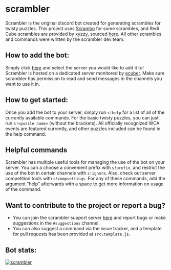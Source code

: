 # scrambler
Scrambler is the original discord bot created for generating scrambles for twisty puzzles.
This project uses [Scrambo](https://github.com/nickcolley/scrambo) for some scrambles, and Redi Cube scrambles are provided by xyzzy, sourced [here](https://torchlight.github.io/rediscrambler.js). All other scrambles and commands were written by the scrambler dev team. 

## How to add the bot:
Simply click [here](https://discordapp.com/oauth2/authorize?client_id=423530119836073986&permissions=130048&scope=bot) and select the server you would like to add it to! Scrambler is hosted on a dedicated server monitored by [ecuber](https://github.com/ecuber/). Make sure scrambler has permission to read and send messages in the channels you want to use it in.

## How to get started:
Once you add the bot to your server, simply run `s!help` for a list of all of the currently available commands. For the basic twisty puzzles, you can just run `s!<puzzle name>` (without the brackets). All officially recognized WCA events are featured currently, and other puzzles included can be found in the help command.

## Helpful commands
Scrambler has multiple useful tools for managing the use of the bot on your server. You can a choose a convenient prefix with `s!prefix`, and restrict the use of the bot in certain channels with `s!ignore`. Also, check out server competition tools with `s!compsettings`. For any of these commands, add the argument "help" afterwards with a space to get more information on usage of the command.

## Want to contribute to the project or report a bug?
  - You can join the scrambler support server [here](https://discord.gg/GeQvStw) and report bugs or make suggestions in the     `#suggestions` channel.
  - You can also suggest a command via the issue tracker, and a template for pull requests has been provided at `src\template.js`.

## Bot stats:
<a href="https://discordbots.org/bot/423530119836073986" >
  <img src="https://discordbots.org/api/widget/423530119836073986.svg" alt="scrambler" />
</a>

